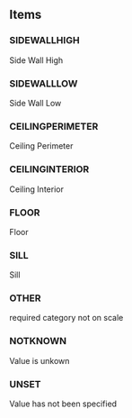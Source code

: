 

<!-- end of short definition -->
## Items

### SIDEWALLHIGH
Side Wall High

### SIDEWALLLOW
Side Wall Low

### CEILINGPERIMETER
Ceiling Perimeter

### CEILINGINTERIOR
Ceiling Interior

### FLOOR
Floor

### SILL
Sill

### OTHER
required category not on scale

### NOTKNOWN
Value is unkown

### UNSET
Value has not been specified

